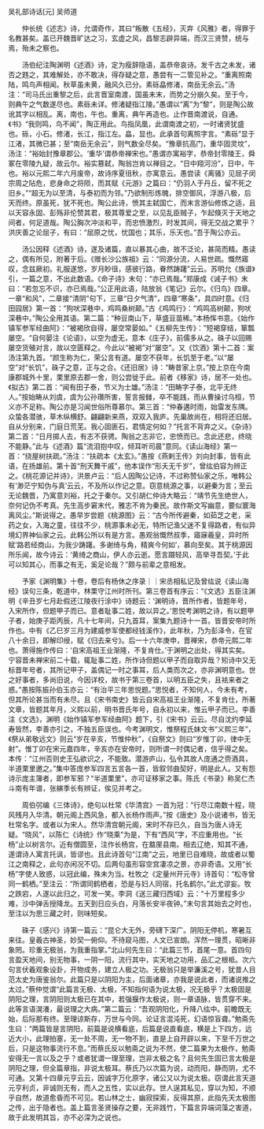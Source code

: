 <!-- { "loadSidebar": true } -->
吴礼部诗话[元] 吴师道

　　仲长统《述志》诗，允谓奇作，其曰“叛散《五经》，灭弃《风雅》者，得罪于名教甚矣。盖已开魏晋旷达之习，玄虚之风，昌黎志辟异端，而汉三贤赞，统与焉，殆未之察也。

　　汤伯纪注陶渊明《述酒》诗，定为瘦辞隐语，盖恭帝哀诗。发千古之未发，诸否之韪之，其难解处，亦不敢决，得存疑之意，愚尝有一二管见补之。“重离照南陆，鸣鸟声相闻。秋草虽未黄，融风久已分。素砾皛修渚，南岳无余云。”汤注：“司马氏出重黎之后，此言晋室南渡，国虽未末，而势之分崩久矣。至于今，则典午之气数遂尽也。素砾未详。修渚疑指江陵。”愚谓以“离”为“黎”，则是陶公故讹其字以相乱。离，南也，午也。重离，典午再造也。止作晋南渡说，自通。《书》“我则鸣，鸟不闻”，陶正用此。鸟指凤凰，此谓南渡之初，一时诸贤犹盛也。砾，小石。修渚，长江，指江左。皛，显也。此承首句离照字言。“素砾”显于江渚，其微已甚；至“南岳无余云”，则气数全尽矣。“豫章抗高门，重华固灵坟”，汤注：“裕始封豫章郡公。‘重华’谓恭帝禅宋也。”愚谓亦寓裕字，恭帝封零陵王，舜冢在零陵九疑，故云尔。裕实篡弑，陶翁岂肯以禅目之。“日中翔河汾”，日中，午也。裕以元熙二年六月废帝，故诗序夏徂秋，亦寓意云。愚尝读《离骚》见屈子闵宗周之阽危，悲身命之将陨，而其赋《元游》之篇曰：“仍羽人于丹丘，留不死之旧乡。”“超无为以至清，与泰初而为邻。”乃欲制形炼魄，排空御风，浮游八极，后天而终。原虽死，犹不死也。陶公此诗，愤其主弑国亡，而末言游仙修炼之适，且以天容永固、彭殇非伦赞其君，极其尊爱之至，以见乱臣贼子，乍起倏灭于天地之间者，何足道哉。陶公胸次冲淡和平，而忠愤激烈，时发其间，得无交战之累乎？洪庆善之论屈子，有曰：“屈原之忧，忧国也；其乐，乐天也。”吾于陶公亦云。

　　汤公因释《述酒》诗，遂及诸篇，直以暴其心曲，故不泛论，甚简而精。愚读之，偶有所见，附著于后。《赠长沙公族祖》云：“同源分流，人易世疏。慨然寤叹，念兹厥初。礼服遂悠，岁月眇徂，感彼行路，眷然踌躇”云云。苏明允《族谱》引，一篇之意，不出此数语。《命子诗》末句：“亦已焉哉。”郑康成《诫子书》末曰：“若忽忘不识，亦已焉哉。”公正用此语，陆放翁《笔记》云尔。《归鸟》四章。一章“和风”，二章接“清阴”句下，三章“日夕气清”，四章“寒条”，具四时意。《归田园居》第一首：“狗吠深巷中，鸡鸣桑树颠。”古《鸡鸣行》：“鸡鸣高树颠，狗吠深巷中。”陶公全用其语。第二篇：“种豆南山下，草盛豆苗稀。”本杨恽书意。《始作镇军参军经曲阿》：“被褐欣自得，屡空常晏如。”《五柳先生传》：”短褐穿结，箪瓢屡空。“自何晏注《论语》，以空为虚无，意本《庄子》，前儒多从之。硃子以回赐屡空货殖对言，故以空匮释之。今此以“被褐”对“屡空”。又《饮酒》第十二首：案汤注第九首。“颜生称为仁，荣公言有道。屡空不获年，长饥至于老。”以“屡空”对“长饥”，硃子之意，正与之合。《还旧居》诗：“畴昔家上京。”按上京在今南康郡城外十里，栗里原去郡一舍，则公尝徙于此。前者《移家》诗，居不一处也。《拟古》第二首：“闻有田子泰，节义为士雄。”汤注：“田畴字子泰，北平无终人。”按始畴从刘虞，虞为公孙瓚所害，誓言报雠，卒不能践，而从曹操讨乌桓，节义亦不足称。陶公亦是习闻世俗所尊慕尔。第三首：“仲春遘时雨，始雷发东隅。众蛰各潜骇，草木纵横舒。翩翩新来燕，双双入我庐。先巢故尚在，相将还旧居。自从分别来，门庭日荒芜。我心固匪石，君情定何如？”托言不背弃之义。《杂诗》第二首：“日月掷人去，有志不获骋。陶翁之志非它，忠愤而已。念此还悲，终晓不能静。”此与《述酒》篇“流泪抱中叹，倾耳听司晨”意同。《读山海经》第一首：“绕屋树扶疏。”汤注：“扶疏本《太玄》。”愚按《燕剌王传》刘向封事，皆有此语，在扬雄前。第十首“刑天舞干戚”，他本误作“形夭无千岁”，曾纮伯容为辨正之。《桃花源记并诗》，洪景卢云：“后人因陶公记诗，不过称赞仙家之乐，唯韩公有‘渺茫宁知伪与真’云云，不及所以作记之意。窃意桃源之事，以避秦为言；至云无论魏晋，乃寓意刘裕，托之于秦尔。又引胡仁仲诗大略云：“靖节先生绝世人，奈何记伪不考真。先生高步窘末代，雅志不肯为秦民。故作斯文写幽意，要似寰海离风尘。”斯说得之。愚早岁尝题《桃源图》云：“古今所传避秦，如茹芝之老，采药之女，入海之童，往往不少，桃源事未必无，特所记渔父迷不复得路者，有似异境幻界神仙家之云。此韩公所以有是方言。愚观翁慨然叔季，寤寐羲皇，异时所赋‘路若经商山，为我少踌躇。多谢绮与角，精爽今何如’，慕向至矣。其于桃源因所乐闻，故今诗云：‘黄绮之商山，伊人亦云逝。愿言蹑轻风，高举寻吾契。’于此可以知其心，而事之有无，奚足论哉？”颇与前辈之意相发。

　　予家《渊明集》十卷，卷后有杨休之序录｜｜宋丞相私记及曾纮说《读山海经》误句三条，乾道中，林栗守江州时所刊。第三卷首有序云：“《文选》五臣注渊明《辛丑岁七月赴假还江陵夜行涂中》诗题云：‘渊明诗，晋所作者，皆题年号，入宋所作，但题甲子而已。意者耻事二姓，故以异之。’思悦考渊明之诗，有以题甲子者，始庚子距丙辰，凡十七年间，只九首耳，案集九题诗十一首。皆晋安帝时所作也。中有《乙巳岁三月为建威参军使都经钱溪作》，此年秋，乃为彭泽令，在官八十余日，即解印绶，赋《归去来兮》。后一十六年庚申，晋禅宋，恭帝元熙二年也。萧得施作传曰：‘自宋高祖王业渐隆，不复肯仕。’于渊明之出处，得其实矣。宁容晋未禅宋前二十载，辄耻事二姓，所作诗但题以甲子而自取异哉？矧诗中又无标晋年号者，其所记甲子，盖偶记一时之事耳，后人类而次之，亦非渊明意也。世之好事者，多尚旧说，今因详校，故书于第三卷首，以明五臣之失，且袪来者之惑。”愚按陈振孙伯玉亦云：“有治平三年思悦题。”思悦者，不知何人，今未有考，但其所论甚当而有未尽。且《宋书南史》皆云自宋高祖王业渐隆，不复肯仕，所著文章，皆题其年月，义熙以前，明书晋氏年号，自永初以来，惟云甲子而已。李善注《文选》，渊明《始作镇军参军经曲阿》题下，引《宋书》云云。尽自沈约李延寿皆然，李善亦引之，不独五臣误也。今考渊明文，惟祭程氏妹文书“义熙三年”，《祭从弟敬远文》则云“岁在辛亥，节惟仲秋”，《自祭文》则曰“岁惟丁卯，律中无射”。惟丁卯在宋元嘉四年，辛亥亦在安帝时，则所谓一时偶记者，信乎得之矣。本传：“江州否则史王弘欲识之，不能致。潜游庐山，弘令其故人庞通之赍酒具，半道栗里邀之。”集中答庞参军四言五言各一首，皆叙邻曲契好，明是此人。又有怨诗示庞主簿者，即参军邪？“半道栗里”，亦可证移家之事。陈氏《书录》称吴仁杰斗南有年谱，张縯季长有辨证，俟见并考之。

　　周伯弜编《三体诗》，绝句以杜常《华清宫》一首为冠：“行尽江南数十程，晓风残月入华清。朝元阁上西风急，都入长杨作雨声。”按《唐史》及小说诸书，皆无杜常名字。或者以为宋人。然华清宫朝元阁，宋时不存已久，自当为唐人诗无疑。“晓风”，以陈仁《诗统》作“晓乘”为是，下有“西风”字，不应重用也。“长杨”止以树言尔。近有僧圆至，注作长杨宫，在盩厔县南。相去辽绝，知其不通，遂谓诗人寓言托讽，皆谬也。且此诗首句“江南”之云，地里已自难晓，故或者以蜀江之南释之，此句亦闲况不切。后两句虽形容空宫凄凉之景，亦非奇语。又用“长杨”字使人致惑，以冠此编，殊未为当。杜牧之《定量州开元寺》诗首句：“松寺曾同一鹤栖。”至注云：“所谓同鹤栖者，恐是与妇人同宿，托名鹤尔。”此尤谬妄。牧之跌宕，人遂以此归之，可发一笑。李洞《送三藏归西域》云：“十万里程多少难，沙中弹舌授降龙。五天到日应头白，月落长安半夜钟。”末句言其始去之时也，至注以为思三藏之时，则味短矣。

　　硃子《感兴》诗第一篇云：“昆仑大无外，旁礴下深广。阴阳无停机，寒暑互来往。皇羲古神圣，妙契一俯仰。不待窥马图，人文已宣朗。浑然一理贯，昭晰非象罔。珍重无极翁，为我重指掌。”北山何先生曰：“此篇三节，首尾一意。首四句言盈天地间，别无物事，一阴一阳，流行其中，实天地之功用，品汇之根柢。次六句言伏羲观象设卦，开物成务，建立人极之功。无极翁只是举濂溪之号，犹昔人目范太史为唐鉴翁尔。此篇只是以阴阳为主，后面诸章，亦我是说此者，而诸说推之太过。”蔡仲觉谓“此篇言无极、太极，不知指何语为说太极，况无极乎？太极固是阴阳之理，言阴阳则太极已在其中，若强揠作太极说，则一章语脉，皆贯穿不来。此等言语滉瀁，最说理之大病。”第二篇云：“吾观阴阳化，升降八纮中。前瞻既无始，后际那有终。至理谅斯存，万世与今同。论证言混沌死，幻语惊盲聋。”勉斋先生曰：“两篇皆是言阴阳，前篇是说横看底，后篇是说直看底，横是上下四方，远近大小，此理拍塞，无一处不周，无一物不到，直是上自开辟以来，下至千万世之后，只是这物事流行不息。”而蔡氏反以勉斋之说为不然，使二篇果为太极作，勉斋安得无一言以及之乎？或者犹谓一理至理，岂非太极之名？且何先生固已言太极是阴阳之理，但全篇章指，非说太极耳。蔡氏乃以次篇为说，动而阳，静而阴，尤不可通。又第十四章元亨云云，因诚字万化原字，诸公又以为说太极。窃谓此言天道元亨利贞，非诚则无有，而人之五性，实以此存。世人逞其私见，穿以为知，不顺乎自然，故道愈昏而不可见。若山林之士，幽寂探索，反得其原，此指先天太极图之传，出于隐者也。盖上篇言圣贤操存之要，无非践竹，下篇言异端词藻之害道，故于此发明其旨，亦不必深为之说也。

